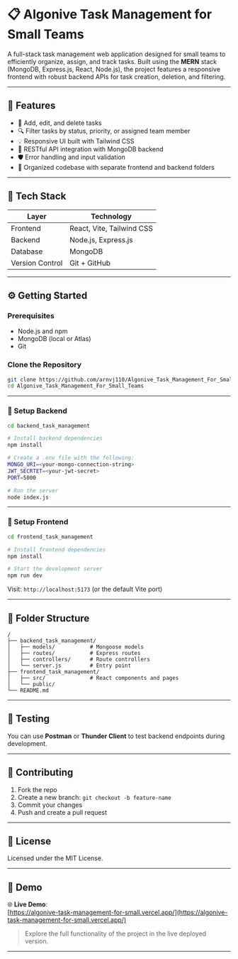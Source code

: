 # 📋 Algonive Task Management for Small Teams

A full-stack task management web application designed for small teams to efficiently organize, assign, and track tasks. Built using the **MERN** stack (MongoDB, Express.js, React, Node.js), the project features a responsive frontend with robust backend APIs for task creation, deletion, and filtering.

---

## 🚀 Features

* 🔨 Add, edit, and delete tasks
* 🔍 Filter tasks by status, priority, or assigned team member
* 💡 Responsive UI built with Tailwind CSS
* 🔗 RESTful API integration with MongoDB backend
* 🛡️ Error handling and input validation
* 📁 Organized codebase with separate frontend and backend folders

---

## 🧰 Tech Stack

| Layer           | Technology                |
| --------------- | ------------------------- |
| Frontend        | React, Vite, Tailwind CSS |
| Backend         | Node.js, Express.js       |
| Database        | MongoDB                   |
| Version Control | Git + GitHub              |

---

## ⚙️ Getting Started

### Prerequisites

* Node.js and npm
* MongoDB (local or Atlas)
* Git

### Clone the Repository

```bash
git clone https://github.com/arnvj110/Algonive_Task_Management_For_Small_Teams.git
cd Algonive_Task_Management_For_Small_Teams
```

---

### 🔧 Setup Backend

```bash
cd backend_task_management

# Install backend dependencies
npm install

# Create a .env file with the following:
MONGO_URI=<your-mongo-connection-string>
JWT_SECRTET=<your-jwt-secret>
PORT=5000

# Run the server
node index.js
```

---

### 🎨 Setup Frontend

```bash
cd frontend_task_management

# Install frontend dependencies
npm install

# Start the development server
npm run dev
```

Visit: `http://localhost:5173` (or the default Vite port)


---

## 📁 Folder Structure

```
/
├── backend_task_management/
│   ├── models/           # Mongoose models
│   ├── routes/           # Express routes
│   ├── controllers/      # Route controllers
│   └── server.js         # Entry point
├── frontend_task_management/
│   ├── src/              # React components and pages
│   └── public/
└── README.md
```

---

## 🧪 Testing

You can use **Postman** or **Thunder Client** to test backend endpoints during development.

---

## 🤝 Contributing

1. Fork the repo
2. Create a new branch: `git checkout -b feature-name`
3. Commit your changes
4. Push and create a pull request

---

## 📄 License

Licensed under the MIT License.

---

## 📸 Demo

🌐 **Live Demo**:  
[https://algonive-task-management-for-small.vercel.app/](https://algonive-task-management-for-small.vercel.app/)

> Explore the full functionality of the project in the live deployed version.

---


